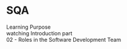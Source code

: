# SQA
Learning Purpose <br>
watching Introduction part <br>
02 - Roles in the Software Development Team
